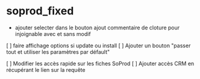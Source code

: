 # soprod_fixed

- ajouter selecter dans le bouton ajout commentaire de cloture pour injoignable avec et sans modif

[ ] faire affichage options si update ou install
  [ ] Ajouter un bouton "passer tout et utiliser les paramètres par défault"

[ ] Modifier les accès rapide sur les fiches SoProd
[ ] Ajouter accès CRM en récupérant le lien sur la requête
